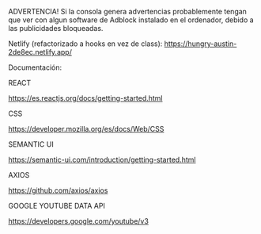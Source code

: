 ADVERTENCIA!
Si la consola genera advertencias probablemente tengan que ver con algun software de Adblock instalado en el ordenador, debido a las publicidades bloqueadas.

Netlify (refactorizado a hooks en vez de class): https://hungry-austin-2de8ec.netlify.app/

Documentación:

REACT

https://es.reactjs.org/docs/getting-started.html

CSS

https://developer.mozilla.org/es/docs/Web/CSS

SEMANTIC UI

https://semantic-ui.com/introduction/getting-started.html

AXIOS

https://github.com/axios/axios

GOOGLE YOUTUBE DATA API

https://developers.google.com/youtube/v3

